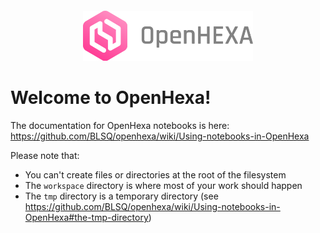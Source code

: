 <div align="center" style="margin-top:20px;">
   <img alt="OpenHexa Logo" src="https://raw.githubusercontent.com/BLSQ/openhexa-app/main/hexa/static/img/logo/logo_with_text_grey.svg" height="80">
</div>

# Welcome to OpenHexa!

The documentation for OpenHexa notebooks is here: https://github.com/BLSQ/openhexa/wiki/Using-notebooks-in-OpenHexa

Please note that:

- You can't create files or directories at the root of the filesystem
- The `workspace` directory is where most of your work should happen
- The `tmp` directory is a temporary directory (see https://github.com/BLSQ/openhexa/wiki/Using-notebooks-in-OpenHexa#the-tmp-directory)